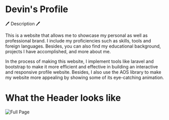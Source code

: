 # Devin's Profile

🖊️ Description 🖊️

This is a website that allows me to showcase my personal as well as professional brand. I include my proficiencies such as skills, tools and foreign languages. Besides, you can also find my educational background, projects I have accomplished, and more about me.

In the process of making this website, I implement tools like laravel and bootstrap to make it more efficient and effective in building an interactive and responsive profile website. Besides, I also use the AOS library to make my website more appealing by showing some of its eye-catching animation.

# What the Header looks like

![Full Page](https://github.com/devinwong278/My_Profile/blob/main/documentation/full%20page.png)
